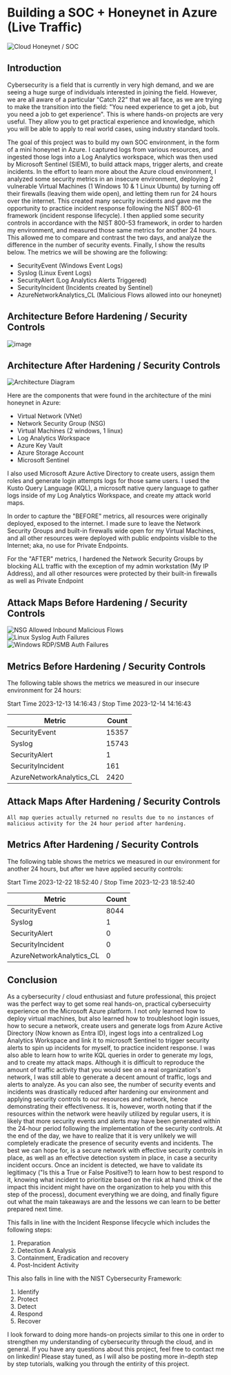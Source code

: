 # Building a SOC + Honeynet in Azure (Live Traffic)
![Cloud Honeynet / SOC](https://i.imgur.com/ZWxe03e.jpg)

## Introduction

Cybersecurity is a field that is currently in very high demand, and we are seeing a huge surge of individuals interested in joining the field. However, we are all aware of a particular "Catch 22" that we all face, as we are trying to make the transition into the field: "You need experience to get a job, but you need a job to get experience". This is where hands-on projects are very useful. They allow you to get practical experience and knowledge, which you will be able to apply to real world cases, using industry standard tools. 

The goal of this project was to build my own SOC environment, in the form of a mini honeynet in Azure. I captured logs from various resources, and ingested those logs into a Log Analytics workspace, which was then used by Microsoft Sentinel (SIEM), to build attack maps, trigger alerts, and create incidents. In the effort to learn more about the Azure cloud environment, I analyzed some security metrics in an insecure environment, deploying 2 vulnerable Virtual Machines (1 Windows 10 & 1 Linux Ubuntu) by turning off their firewalls (leaving them wide open), and letting them run for 24 hours over the internet. This created many security incidents and gave me the opportunity to practice incident response following the NIST 800-61 framework (incident response lifecycle). I then applied some security controls in accordance with the NIST 800-53 framework, in order to harden my environment, and measured those same metrics for another 24 hours. This allowed me to compare and contrast the two days, and analyze the difference in the number of security events. Finally, I show the results below. The metrics we will be showing are the following: 

- SecurityEvent (Windows Event Logs)
- Syslog (Linux Event Logs)
- SecurityAlert (Log Analytics Alerts Triggered)
- SecurityIncident (Incidents created by Sentinel)
- AzureNetworkAnalytics_CL (Malicious Flows allowed into our honeynet)

## Architecture Before Hardening / Security Controls
![image](https://github.com/MarlonNT/Azure-SOC/assets/119909466/5d8525cc-6362-4dd5-b7f6-37f4fe04614e)

## Architecture After Hardening / Security Controls
![Architecture Diagram](https://i.imgur.com/YQNa9Pp.jpg)

Here are the components that were found in the architecture of the mini honeynet in Azure: 

- Virtual Network (VNet)
- Network Security Group (NSG)
- Virtual Machines (2 windows, 1 linux)
- Log Analytics Workspace
- Azure Key Vault
- Azure Storage Account
- Microsoft Sentinel

I also used Microsoft Azure Active Directory to create users, assign them roles and generate login attempts logs for those same users. 
I used the Kusto Query Language (KQL), a microsoft native query language to gather logs inside of my Log Analytics Workspace, and create my attack world maps.

In order to capture the "BEFORE" metrics, all resources were originally deployed, exposed to the internet. I made sure to leave the Network Security Groups and built-in firewalls wide open for my Virtual Machines, and all other resources were deployed with public endpoints visible to the Internet; aka, no use for Private Endpoints.

For the "AFTER" metrics, I hardened the Network Security Groups by blocking ALL traffic with the exception of my admin workstation (My IP Address), and all other resources were protected by their built-in firewalls as well as Private Endpoint

## Attack Maps Before Hardening / Security Controls
![NSG Allowed Inbound Malicious Flows](https://i.imgur.com/1qvswSX.png)<br>
![Linux Syslog Auth Failures](https://i.imgur.com/G1YgZt6.png)<br>
![Windows RDP/SMB Auth Failures](https://i.imgur.com/ESr9Dlv.png)<br>

## Metrics Before Hardening / Security Controls

The following table shows the metrics we measured in our insecure environment for 24 hours:

Start Time 2023-12-13 14:16:43 /
Stop Time 2023-12-14 14:16:43

| Metric                   | Count
| ------------------------ | -----
| SecurityEvent            | 15357
| Syslog                   | 15743
| SecurityAlert            | 1
| SecurityIncident         | 161
| AzureNetworkAnalytics_CL | 2420

## Attack Maps After Hardening / Security Controls

```All map queries actually returned no results due to no instances of malicious activity for the 24 hour period after hardening.```

## Metrics After Hardening / Security Controls

The following table shows the metrics we measured in our environment for another 24 hours, but after we have applied security controls:

Start Time 2023-12-22 18:52:40 / 
Stop Time	2023-12-23 18:52:40

| Metric                   | Count
| ------------------------ | -----
| SecurityEvent            | 8044
| Syslog                   | 1
| SecurityAlert            | 0
| SecurityIncident         | 0
| AzureNetworkAnalytics_CL | 0

## Conclusion

As a cybersecurity / cloud enthusiast and future professional, this project was the perfect way to get some real hands-on, practical cybersecuirty experience on the Microsoft Azure platform. I not only learned how to deploy virtual machines, but also learned how to troubleshoot login issues, how to secure a network, create users and generate logs from Azure Active Directory (Now known as Entra ID), ingest logs into a centralized Log Analytics Workspace and link it to microsoft Sentinel to trigger security alerts to spin up incidents for myself, to practice incident response. I was also able to learn how to write KQL queries in order to generate my logs, and to create my attack maps. Although it is difficult to reproduce the amount of traffic activity that you would see on a real organization's network, I was still able to generate a decent amount of traffic, logs and alerts to analyze.  As you can also see, the number of security events and incidents was drastically reduced after hardening our environment and applying security controls to our resources and network, hence demonstrating their effectiveness. It is, however, worth noting that if the resources within the network were heavily utilized by regular users, it is likely that more security events and alerts may have been generated within the 24-hour period following the implementation of the security controls. 
At the end of the day, we have to realize that it is very unlikely we will completely eradicate the presence of security events and incidents. The best we can hope for, is a secure network with effective security controls in place, as well as an effective detection system in place, in case a security incident occurs.  Once an incident is detected, we have to validate its legitimacy ("Is this a True or False Positive?) to learn how to best respond to it, knowing what incident to prioritize based on the risk at hand (think of the impact this incident might have on the organization to help you with this step of the process), document everything we are doing, and finally figure out what the main takeaways are and the lessons we can learn to be better prepared next time. 

This falls in line with the Incident Response lifecycle which includes the following steps:

1) Preparation
2) Detection & Analysis
3) Containment, Eradication and recovery
4) Post-Incident Activity

This also falls in line with the NIST Cybersecurity Framework: 

1) Identify
2) Protect
3) Detect
4) Respond
5) Recover

I look forward to doing more hands-on projects similar to this one in order to strengthen my understanding of cybersecurity through the cloud, and in general. If you have any questions about this project, feel free to contact me on linkedin! Please stay tuned, as I will also be posting more in-depth step by step tutorials, walking you through the entirity of this project. 
